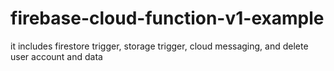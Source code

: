 # firebase-cloud-function-v1-example
it includes firestore trigger, storage trigger, cloud messaging, and delete user account and data
